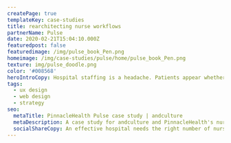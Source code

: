 ```yaml
---
createPage: true
templateKey: case-studies
title: rearchitecting nurse workflows
partnerName: Pulse
date: 2020-02-21T15:04:10.000Z
featuredpost: false
featuredimage: /img/pulse_book_Pen.png
homeimage: /img/case-studies/pulse/home/pulse_book_Pen.png
texture: img/pulse_doodle.png
color: '#008568'
heroIntroCopy: Hospital staffing is a headache. Patients appear whether you are properly staffed or not. How could PinnacleHealth nurse managers make real-time, data-driven decisions on how many nurses to have on hand, rather than best guesses using limited data locked in spreadsheets?
tags:
  - ux design
  - web design
  - strategy
seo:
  metaTitle: PinnacleHealth Pulse case study | andculture
  metaDescription: A case study for andculture and PinnacleHealth's nurse scheduling platform
  socialShareCopy: An effective hospital needs the right number of nurses at the right time. andculture and PinnacleHealth (UPMC) developed a solution that's just what the doctor ordered.
---
```

